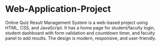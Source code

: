# Web-Application-Project
Online Quiz Result Management System is a web-based project using HTML, CSS, and JavaScript. It has a home page for student/faculty login, student dashboard with form validation and countdown timer, and faculty panel to add results. The design is modern, responsive, and user-friendly.
